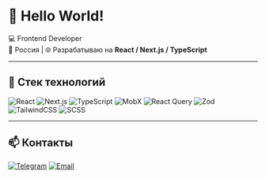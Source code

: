 # 👋 Hello World!  

💻 Frontend Developer  
📍 Россия | 🌐 Разрабатываю на **React / Next.js / TypeScript**  

---

## 🧰 Стек технологий

![React](https://img.shields.io/badge/React-61DAFB?logo=react&logoColor=black)
![Next.js](https://img.shields.io/badge/Next.js-000?logo=nextdotjs&logoColor=white)
![TypeScript](https://img.shields.io/badge/TypeScript-007ACC?logo=typescript&logoColor=white)
![MobX](https://img.shields.io/badge/MobX-FF9955?logo=mobx&logoColor=white)
![React Query](https://img.shields.io/badge/React_Query-FF4154?logo=reactquery&logoColor=white)
![Zod](https://img.shields.io/badge/Zod-3E67B1?logo=zod&logoColor=white)
![TailwindCSS](https://img.shields.io/badge/TailwindCSS-06B6D4?logo=tailwindcss&logoColor=white)
![SCSS](https://img.shields.io/badge/SCSS-CC6699?logo=sass&logoColor=white)

---

## 📫 Контакты

[![Telegram](https://img.shields.io/badge/Telegram-26A5E4?logo=telegram&logoColor=white)](https://t.me/woxayo)
[![Email](https://img.shields.io/badge/Email-D14836?logo=gmail&logoColor=white)](woxayo@yandex.ru)
